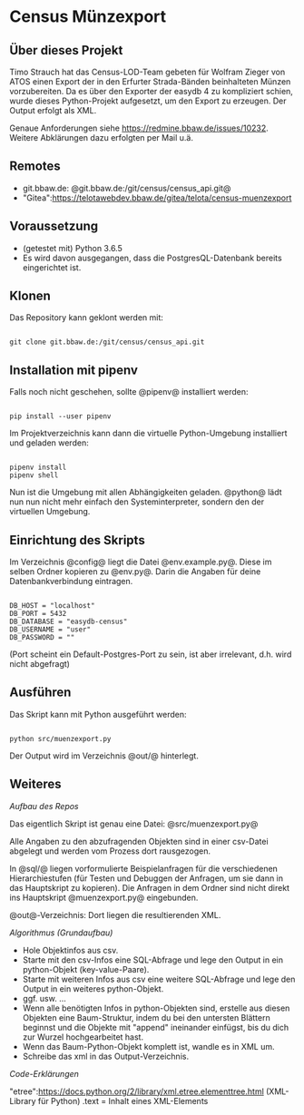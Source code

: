 # Census Münzexport

## Über dieses Projekt

Timo Strauch hat das Census-LOD-Team gebeten für Wolfram Zieger von ATOS einen Export der in den Erfurter Strada-Bänden beinhalteten Münzen vorzubereiten. Da es über den Exporter der easydb 4 zu kompliziert schien, wurde dieses Python-Projekt aufgesetzt, um den Export zu erzeugen. Der Output erfolgt als XML.

Genaue Anforderungen siehe https://redmine.bbaw.de/issues/10232. Weitere Abklärungen dazu erfolgten per Mail u.ä.

## Remotes

* git.bbaw.de: @git.bbaw.de:/git/census/census_api.git@
* "Gitea":https://telotawebdev.bbaw.de/gitea/telota/census-muenzexport

## Voraussetzung

* (getestet mit) Python 3.6.5
* Es wird davon ausgegangen, dass die PostgresQL-Datenbank bereits eingerichtet ist.

## Klonen

Das Repository kann geklont werden mit:

<pre><code class="bash">
git clone git.bbaw.de:/git/census/census_api.git
</code></pre>

## Installation mit pipenv

Falls noch nicht geschehen, sollte @pipenv@ installiert werden:

<pre><code class="bash">
pip install --user pipenv
</code></pre>

Im Projektverzeichnis kann dann die virtuelle Python-Umgebung installiert und geladen werden:

<pre><code class="bash">
pipenv install
pipenv shell
</code></pre>

Nun ist die Umgebung mit allen Abhängigkeiten geladen. @python@ lädt nun nun nicht mehr einfach den Systeminterpreter, sondern den der virtuellen Umgebung.

## Einrichtung des Skripts

Im Verzeichnis @config@ liegt die Datei @env.example.py@. Diese im selben Ordner kopieren zu @env.py@. Darin die Angaben für deine Datenbankverbindung eintragen.

<pre><code class="python">
DB_HOST = "localhost"
DB_PORT = 5432
DB_DATABASE = "easydb-census"
DB_USERNAME = "user"
DB_PASSWORD = ""
</code></pre>

(Port scheint ein Default-Postgres-Port zu sein, ist aber irrelevant, d.h. wird nicht abgefragt)

## Ausführen

Das Skript kann mit Python ausgeführt werden:

<pre><code class="bash">
python src/muenzexport.py
</code></pre>

Der Output wird im Verzeichnis @out/@ hinterlegt.

## Weiteres

*Aufbau des Repos*

Das eigentlich Skript ist genau eine Datei: @src/muenzexport.py@

Alle Angaben zu den abzufragenden Objekten sind in einer csv-Datei abgelegt und werden vom Prozess dort rausgezogen.

In @sql/@ liegen vorformulierte Beispielanfragen für die verschiedenen Hierarchiestufen (für Testen und Debuggen der Anfragen, um sie dann in das Hauptskript zu kopieren).
Die Anfragen in dem Ordner sind nicht direkt ins Hauptskript @muenzexport.py@ eingebunden.

@out@-Verzeichnis: Dort liegen die resultierenden XML.

*Algorithmus (Grundaufbau)*

* Hole Objektinfos aus csv.
* Starte mit den csv-Infos eine SQL-Abfrage und lege den Output in ein python-Objekt (key-value-Paare).
* Starte mit weiteren Infos aus csv eine weitere SQL-Abfrage und lege den Output in ein weiteres python-Objekt.
* ggf. usw. ...
* Wenn alle benötigten Infos in python-Objekten sind, erstelle aus diesen Objekten eine Baum-Struktur, indem du bei den untersten Blättern beginnst und die Objekte mit "append" ineinander einfügst, bis du dich zur Wurzel hochgearbeitet hast.
* Wenn das Baum-Python-Objekt komplett ist, wandle es in XML um.
* Schreibe das xml in das Output-Verzeichnis.

*Code-Erklärungen*

"etree":https://docs.python.org/2/library/xml.etree.elementtree.html (XML-Library für Python)
.text = Inhalt eines XML-Elements